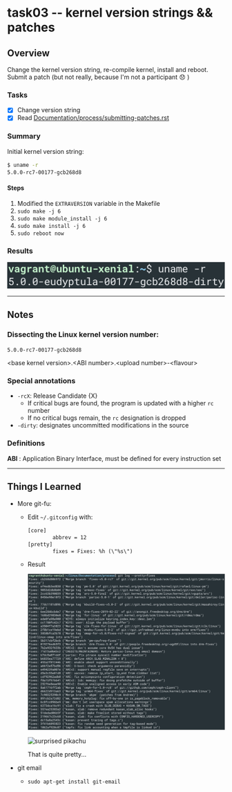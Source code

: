 # task03 -- kernel version strings && patches

## Overview

Change the kernel version string, re-compile kernel, install and reboot.
Submit a patch (but not really, because I'm not a participant :disappointed: )

### Tasks

- [x] Change version string
- [x] Read [Documentation/process/submitting-patches.rst](https://github.com/torvalds/linux/blob/master/Documentation/process/submitting-patches.rst)

### Summary

Initial kernel version string:

``` bash
$ uname -r
5.0.0-rc7-00177-gcb268d8
```

#### Steps

1. Modified the `EXTRAVERSION` variable in the Makefile
2. `sudo make -j 6`
3. `sudo make module_install -j 6`
4. `sudo make install -j 6`
5. `sudo reboot now`

### Results

![eudyptula kernel version][eudyptula-kernel-version]

___

## Notes

### Dissecting the Linux kernel version number:

`5.0.0-rc7-00177-gcb268d8`

\<base kernel version\>.\<ABI number>.\<upload number>-\<flavour>

### Special annotations

- `-rcX`: Release Candidate {X}
  - If critical bugs are found, the program is updated with a higher `rc` number
  - If no critical bugs remain, the `rc` designation is dropped
- `-dirty`: designates uncommitted modifications in the source

### Definitions
__ABI__
:   Application Binary Interface, must be defined for every instruction set

___

## Things I Learned

- More git-fu:
  - Edit `~/.gitconfig` with:

    ``` none
    [core]
            abbrev = 12
    [pretty]
            fixes = Fixes: %h (\"%s\")
    ```

  - Result

    ![pretty git](/images/task03_pretty.png)

    <img src="https://i.kym-cdn.com/entries/icons/original/000/027/475/Screen_Shot_2018-10-25_at_11.02.15_AM.png" alt="surprised pikachu" width="200"/>

    That is quite pretty...

- git email
  - `sudo apt-get install git-email`

[eudyptula-kernel-version]: /images/task03_new-kernel.png